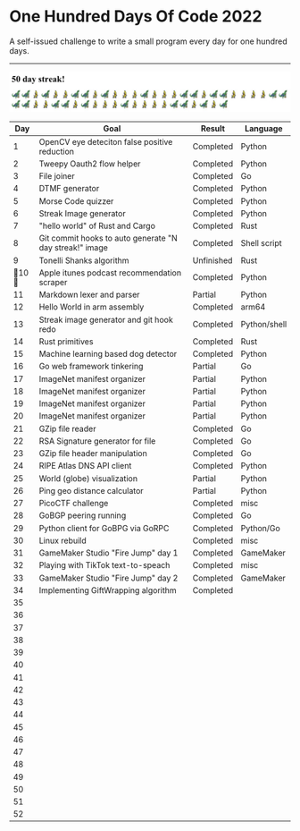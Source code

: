 # One Hundred Days Of Code 2022

A self-issued challenge to write a small program every day for one hundred days.

---
![day_6 project lol](media/streak.jpg)

| Day    | Goal                                                    | Result     | Language    |
|--------|---------------------------------------------------------|------------|-------------|
| 1      | OpenCV eye deteciton false positive reduction           | Completed  | Python      |
| 2      | Tweepy Oauth2 flow helper                               | Completed  | Python      |
| 3      | File joiner                                             | Completed  | Go          |
| 4      | DTMF generator                                          | Completed  | Python      |
| 5      | Morse Code quizzer                                      | Completed  | Python      |
| 6      | Streak Image generator                                  | Completed  | Python      |
| 7      | "hello world" of Rust and Cargo                         | Completed  | Rust        |
| 8      | Git commit hooks to auto generate "N day streak!" image | Completed  | Shell script |
| 9      | Tonelli Shanks algorithm                                | Unfinished | Rust        |
| 🎉10🎉 | Apple itunes podcast recommendation scraper             | Completed  | Python      |
| 11     | Markdown lexer and parser                               | Partial    | Python      | 
| 12     | Hello World in arm assembly                             | Completed  | arm64       |
| 13     | Streak image generator and git hook redo                | Completed  | Python/shell |
| 14     | Rust primitives                                         | Completed  | Rust        | 
| 15     | Machine learning based dog detector                     | Completed  | Python      | 
| 16     | Go web framework tinkering                              | Partial    | Go          |
| 17     | ImageNet manifest organizer                             | Partial    | Python      |
| 18     | ImageNet manifest organizer                             | Partial    | Python      |
| 19     | ImageNet manifest organizer                             | Partial    | Python      |
| 20     | ImageNet manifest organizer                             | Partial    | Python      |
| 21     | GZip file reader                                        | Completed  | Go          |
| 22     | RSA Signature generator for file                        | Completed  | Go          |
| 23     | GZip file header manipulation                           | Completed  | Go          |
| 24     | RIPE Atlas DNS API client                               | Completed  | Python      |
| 25     | World (globe) visualization                             | Partial    | Python      |
| 26     | Ping geo distance calculator                            | Partial    | Python      |
| 27     | PicoCTF challenge                                       | Completed  | misc        |
| 28     | GoBGP peering running                                   | Completed  | Go          |
| 29     | Python client for GoBPG via GoRPC                       | Completed  | Python/Go   |
| 30     | Linux rebuild                                           | Completed  | misc        |
| 31     | GameMaker Studio "Fire Jump" day 1                      | Completed  | GameMaker   |
| 32     | Playing with TikTok text-to-speach                      | Completed  | misc        |
| 33     | GameMaker Studio "Fire Jump" day 2                      | Completed  | GameMaker   |
| 34     | Implementing GiftWrapping algorithm                     | Completed  ||
| 35     ||||
| 36     ||||
| 37     ||||
| 38     ||||
| 39     ||||
| 40     ||||
| 41     ||||
| 42     ||||
| 43     ||||
| 44     ||||
| 45     ||||
| 46     ||||
| 47     ||||
| 48     ||||
| 49     ||||
| 50     ||||
| 51     ||||
| 52     ||||





